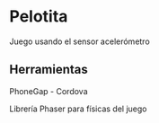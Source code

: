 # Pelotita
Juego usando el sensor acelerómetro

## Herramientas
PhoneGap - Cordova

Librería Phaser para físicas del juego
